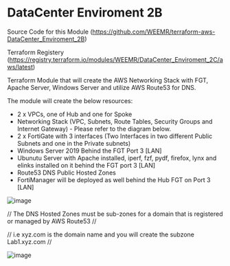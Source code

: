 # DataCenter Enviroment 2B

Source Code for this Module (https://github.com/WEEMR/terraform-aws-DataCenter_Enviroment_2B)

Terraform Registery         (https://registry.terraform.io/modules/WEEMR/DataCenter_Enviroment_2C/aws/latest)

Terraform Module that will create the AWS Networking Stack with FGT, Apache Server, Windows Server and utilize AWS Route53 for DNS. 

The module will create the below resources:

- 2 x VPCs, one of Hub and one for Spoke
- Networking Stack (VPC, Subnets, Route Tables, Security Groups and Internet Gateway) - Please refer to the diagram below.
- 2 x FortiGate with 3 interfaces (Two Interfaces in two different Public Subnets and one in the Private subnets)
- Windows Server 2019 Behind the FGT Port 3 [LAN]
- Ubunutu Server with Apache installed, iperf, fzf, pydf, firefox, lynx and elinks installed on it behind the FGT port 3 [LAN]
- Route53 DNS Public Hosted Zones
- FortiManager will be deployed as well behind the Hub FGT on Port 3 [LAN]


![image](https://user-images.githubusercontent.com/82145296/139328892-a6897caf-799c-44dd-b6cb-5077e85a7f52.png)


// The DNS Hosted Zones must be sub-zones for a domain that is registered or managed by AWS Route53 //

// i.e xyz.com is the domain name and you will create the subzone Lab1.xyz.com // 

![image](https://user-images.githubusercontent.com/82145296/139329119-01bbcdfa-c50f-48e5-8dd9-9f4426d647b5.png)
